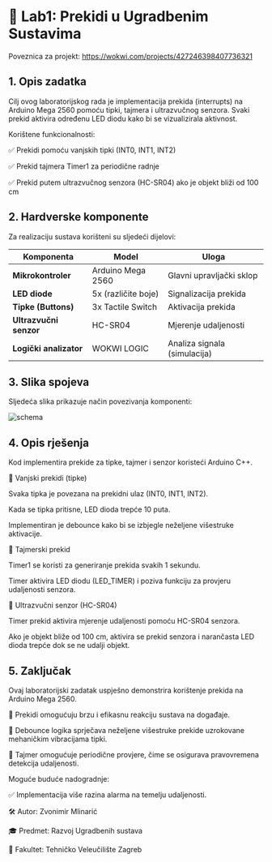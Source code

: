 <h1>📖 Lab1: Prekidi u Ugradbenim Sustavima</h1>

Poveznica za projekt: https://wokwi.com/projects/427246398407736321

<h2>1. Opis zadatka</h2>

Cilj ovog laboratorijskog rada je implementacija prekida (interrupts) na Arduino Mega 2560 pomoću tipki, tajmera i ultrazvučnog senzora. Svaki prekid aktivira određenu LED diodu kako bi se vizualizirala aktivnost.

Korištene funkcionalnosti:

✅ Prekidi pomoću vanjskih tipki (INT0, INT1, INT2)

✅ Prekid tajmera Timer1 za periodične radnje

✅ Prekid putem ultrazvučnog senzora (HC-SR04) ako je objekt bliži od 100 cm

<h2>2. Hardverske komponente</h2>

Za realizaciju sustava korišteni su sljedeći dijelovi:

| **Komponenta**        | **Model**            | **Uloga**                     |
|-----------------------|---------------------|-------------------------------|
| **Mikrokontroler**    | Arduino Mega 2560   | Glavni upravljački sklop      |
| **LED diode**         | 5x (različite boje) | Signalizacija prekida         |
| **Tipke (Buttons)**   | 3x Tactile Switch   | Aktivacija prekida            |
| **Ultrazvučni senzor**| HC-SR04             | Mjerenje udaljenosti          |
| **Logički analizator**| WOKWI LOGIC         | Analiza signala (simulacija)  |

<h2>3. Slika spojeva</h2>

Sljedeća slika prikazuje način povezivanja komponenti:

![schema](https://github.com/user-attachments/assets/30ef2200-4a63-4290-aa3f-af72a8bc4b27)

<h2>4. Opis rješenja</h2>

Kod implementira prekide za tipke, tajmer i senzor koristeći Arduino C++.

📌 Vanjski prekidi (tipke)

Svaka tipka je povezana na prekidni ulaz (INT0, INT1, INT2).

Kada se tipka pritisne, LED dioda trepće 10 puta.

Implementiran je debounce kako bi se izbjegle neželjene višestruke aktivacije.

📌 Tajmerski prekid

Timer1 se koristi za generiranje prekida svakih 1 sekundu.

Timer aktivira LED diodu (LED_TIMER) i poziva funkciju za provjeru udaljenosti senzora.

📌 Ultrazvučni senzor (HC-SR04)

Timer prekid aktivira mjerenje udaljenosti pomoću HC-SR04 senzora.

Ako je objekt bliže od 100 cm, aktivira se prekid senzora i narančasta LED dioda trepće dok se ne udalji objekt.

<h2>5. Zaključak</h2>

Ovaj laboratorijski zadatak uspješno demonstrira korištenje prekida na Arduino Mega 2560.

🔹 Prekidi omogućuju brzu i efikasnu reakciju sustava na događaje.

🔹 Debounce logika sprječava neželjene višestruke prekide uzrokovane mehaničkim vibracijama tipki.

🔹 Tajmer omogućuje periodične provjere, čime se osigurava pravovremena detekcija udaljenosti.

Moguće buduće nadogradnje:

✅ Implementacija više razina alarma na temelju udaljenosti.

🛠 Autor: Zvonimir Mlinarić

🎓 Predmet: Razvoj Ugradbenih sustava

🏫 Fakultet: Tehničko Veleučilište Zagreb
